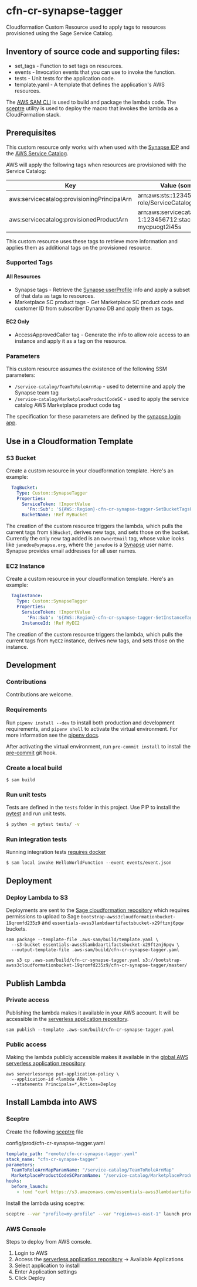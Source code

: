 # cfn-cr-synapse-tagger

Cloudformation Custom Resource used to apply tags to resources provisioned using the
Sage Service Catalog.

## Inventory of source code and supporting files:

- set_tags - Function to set tags on resources.
- events - Invocation events that you can use to invoke the function.
- tests - Unit tests for the application code.
- template.yaml - A template that defines the application's AWS resources.

The [AWS SAM CLI](https://docs.aws.amazon.com/serverless-application-model/latest/developerguide/serverless-sam-cli-install.html) is used to build and package the lambda code. The [sceptre](https://github.com/Sceptre/sceptre)
utility is used to deploy the macro that invokes the lambda as a CloudFormation stack.

## Prerequisites

This custom resource only works with when used with the
[Synapse IDP](https://github.com/Sage-Bionetworks/synapse-login-scipool) and the
[AWS Service Catalog](https://aws.amazon.com/servicecatalog).

AWS will apply the following tags when resources are provisioned with the Service Catalog:

|Key                                        |Value (something like)                                                    |
|-------------------------------------------|--------------------------------------------------------------------------|
|aws:servicecatalog:provisioningPrincipalArn|arn:aws:sts::123456712:assumed-role/ServiceCatalogEndusers/1234567        |
|aws:servicecatalog:provisionedProductArn   |arn:aws:servicecatalog:us-east-1:123456712:stack/my-product/pp-mycpuogt2i45s|

This custom resource uses these tags to retrieve more information and applies
them as additional tags on the provisioned resource.

### Supported Tags

#### All Resources
* Synapse tags - Retrieve the [Synapse userProfile](https://docs.synapse.org/rest/org/sagebionetworks/repo/model/UserProfile.html)
info and apply a subset of that data as tags to resources.
* Marketplace SC product tags - Get Marketplace SC product code and customer ID from subscriber Dynamo DB and
apply them as tags.

#### EC2 Only
* AccessApprovedCaller tag - Generate the info to allow role access to an instance and apply it as a tag on the resource.

### Parameters

This custom resource assumes the existence of the following SSM parameters:

* `/service-catalog/TeamToRoleArnMap` - used to determine and apply the Synapse team tag
* `/service-catalog/MarketplaceProductCodeSC` - used to apply the service catalog AWS Marketplace product code tag

The specification for these parameters are defined by the
[synapse login app](https://github.com/Sage-Bionetworks/synapse-login-scipool#configurations).

## Use in a Cloudformation Template

### S3 Bucket

Create a custom resource in your cloudformation template. Here's an example:
```yaml
  TagBucket:
    Type: Custom::SynapseTagger
    Properties:
      ServiceToken: !ImportValue
        'Fn::Sub': '${AWS::Region}-cfn-cr-synapse-tagger-SetBucketTagsFunctionArn'
      BucketName: !Ref MyBucket
```

The creation of the custom resource triggers the lambda, which pulls the current
tags from `S3Bucket`, derives new tags, and sets those on the bucket. Currently
the only new tag added is an `OwnerEmail` tag, whose value looks like
`janedoe@synapse.org`, where the `janedoe` is a
[Synapse](https://www.synapse.org/) user name. Synapse provides email addresses
for all user names.

### EC2 Instance

Create a custom resource in your cloudformation template. Here's an example:
```yaml
  TagInstance:
    Type: Custom::SynapseTagger
    Properties:
      ServiceToken: !ImportValue
        'Fn::Sub': '${AWS::Region}-cfn-cr-synapse-tagger-SetInstanceTagsFunctionArn'
      InstanceId: !Ref MyEC2
```

The creation of the custom resource triggers the lambda, which pulls the current
tags from `MyEC2` instance, derives new tags, and sets those on the instance.

## Development

### Contributions
Contributions are welcome.

### Requirements
Run `pipenv install --dev` to install both production and development
requirements, and `pipenv shell` to activate the virtual environment. For more
information see the [pipenv docs](https://pipenv.pypa.io/en/latest/).

After activating the virtual environment, run `pre-commit install` to install
the [pre-commit](https://pre-commit.com/) git hook.

### Create a local build

```shell script
$ sam build
```

### Run unit tests
Tests are defined in the `tests` folder in this project. Use PIP to install the
[pytest](https://docs.pytest.org/en/latest/) and run unit tests.

```bash
$ python -m pytest tests/ -v
```

### Run integration tests
Running integration tests
[requires docker](https://docs.aws.amazon.com/serverless-application-model/latest/developerguide/sam-cli-command-reference-sam-local-start-api.html)

```shell script
$ sam local invoke HelloWorldFunction --event events/event.json
```

## Deployment

### Deploy Lambda to S3
Deployments are sent to the
[Sage cloudformation repository](https://bootstrap-awss3cloudformationbucket-19qromfd235z9.s3.amazonaws.com/index.html)
which requires permissions to upload to Sage
`bootstrap-awss3cloudformationbucket-19qromfd235z9` and
`essentials-awss3lambdaartifactsbucket-x29ftznj6pqw` buckets.

```shell script
sam package --template-file .aws-sam/build/template.yaml \
  --s3-bucket essentials-awss3lambdaartifactsbucket-x29ftznj6pqw \
  --output-template-file .aws-sam/build/cfn-cr-synapse-tagger.yaml

aws s3 cp .aws-sam/build/cfn-cr-synapse-tagger.yaml s3://bootstrap-awss3cloudformationbucket-19qromfd235z9/cfn-cr-synapse-tagger/master/
```

## Publish Lambda

### Private access
Publishing the lambda makes it available in your AWS account.  It will be accessible in
the [serverless application repository](https://console.aws.amazon.com/serverlessrepo).

```shell script
sam publish --template .aws-sam/build/cfn-cr-synapse-tagger.yaml
```

### Public access
Making the lambda publicly accessible makes it available in the
[global AWS serverless application repository](https://serverlessrepo.aws.amazon.com/applications)

```shell script
aws serverlessrepo put-application-policy \
  --application-id <lambda ARN> \
  --statements Principals=*,Actions=Deploy
```

## Install Lambda into AWS

### Sceptre
Create the following [sceptre](https://github.com/Sceptre/sceptre) file

config/prod/cfn-cr-synapse-tagger.yaml
```yaml
template_path: "remote/cfn-cr-synapse-tagger.yaml"
stack_name: "cfn-cr-synapse-tagger"
parameters:
  TeamToRoleArnMapParamName: "/service-catalog/TeamToRoleArnMap"
  MarketplaceProductCodeSCParamName: "/service-catalog/MarketplaceProductCodeSC"
hooks:
  before_launch:
    - !cmd "curl https://s3.amazonaws.com/essentials-awss3lambdaartifactsbucket-x29ftznj6pqw/it-lambda-set-bucket-tags/master/cfn-cr-synapse-tagger.yaml --create-dirs -o templates/remote/cfn-cr-synapse-tagger.yaml"
```

Install the lambda using sceptre:
```bash script
sceptre --var "profile=my-profile" --var "region=us-east-1" launch prod/cfn-cr-synapse-tagger
```

### AWS Console
Steps to deploy from AWS console.

1. Login to AWS
2. Access the
[serverless application repository](https://console.aws.amazon.com/serverlessrepo)
-> Available Applications
3. Select application to install
4. Enter Application settings
5. Click Deploy
